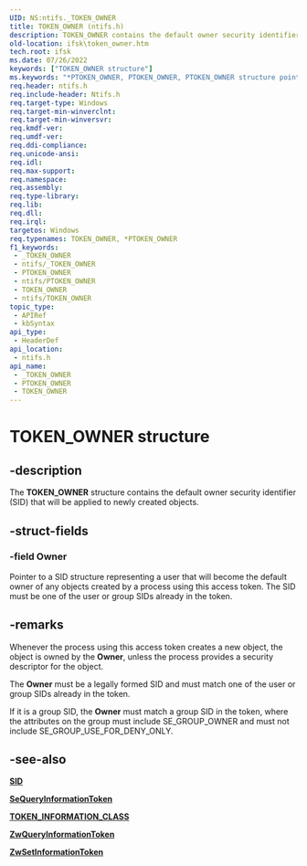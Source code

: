 ```yaml
---
UID: NS:ntifs._TOKEN_OWNER
title: TOKEN_OWNER (ntifs.h)
description: TOKEN_OWNER contains the default owner security identifier (SID) that will be applied to newly created objects.
old-location: ifsk\token_owner.htm
tech.root: ifsk
ms.date: 07/26/2022
keywords: ["TOKEN_OWNER structure"]
ms.keywords: "*PTOKEN_OWNER, PTOKEN_OWNER, PTOKEN_OWNER structure pointer [Installable File System Drivers], TOKEN_OWNER, TOKEN_OWNER structure [Installable File System Drivers], _TOKEN_OWNER, ifsk.token_owner, ntifs/PTOKEN_OWNER, ntifs/TOKEN_OWNER, securitystructures_1be454bb-1b55-4fe5-bdbb-85bfcf9dc9c8.xml"
req.header: ntifs.h
req.include-header: Ntifs.h
req.target-type: Windows
req.target-min-winverclnt: 
req.target-min-winversvr: 
req.kmdf-ver: 
req.umdf-ver: 
req.ddi-compliance: 
req.unicode-ansi: 
req.idl: 
req.max-support: 
req.namespace: 
req.assembly: 
req.type-library: 
req.lib: 
req.dll: 
req.irql: 
targetos: Windows
req.typenames: TOKEN_OWNER, *PTOKEN_OWNER
f1_keywords:
 - _TOKEN_OWNER
 - ntifs/_TOKEN_OWNER
 - PTOKEN_OWNER
 - ntifs/PTOKEN_OWNER
 - TOKEN_OWNER
 - ntifs/TOKEN_OWNER
topic_type:
 - APIRef
 - kbSyntax
api_type:
 - HeaderDef
api_location:
 - ntifs.h
api_name:
 - _TOKEN_OWNER
 - PTOKEN_OWNER
 - TOKEN_OWNER
---
```


# TOKEN_OWNER structure

## -description

The **TOKEN_OWNER** structure contains the default owner security identifier (SID) that will be applied to newly created objects.

## -struct-fields

### -field Owner

Pointer to a SID structure representing a user that will become the default owner of any objects created by a process using this access token. The SID must be one of the user or group SIDs already in the token.

## -remarks

Whenever the process using this access token creates a new object, the object is owned by the **Owner**, unless the process provides a security descriptor for the object.

The **Owner** must be a legally formed SID and must match one of the user or group SIDs already in the token.

If it is a group SID, the **Owner** must match a group SID in the token, where the attributes on the group must include SE_GROUP_OWNER and must not include SE_GROUP_USE_FOR_DENY_ONLY.

## -see-also

[**SID**](ns-ntifs-_sid.md)

[**SeQueryInformationToken**](nf-ntifs-sequeryinformationtoken.md)

[**TOKEN_INFORMATION_CLASS**](ne-ntifs-_token_information_class.md)

[**ZwQueryInformationToken**](nf-ntifs-zwqueryinformationtoken.md)

[**ZwSetInformationToken**](nf-ntifs-zwsetinformationtoken.md)
